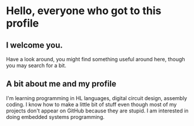 # Hello, everyone who got to this profile

## I welcome you.

Have a look around, you might find something useful around here, though you may search for a bit.

## A bit about me and my profile

I'm learning programming in HL languages, digital circuit design, assembly coding.
I know how to make a little bit of stuff even though most of my projects don't appear
on GitHub because they are stupid. I am interested in doing embedded systems programming.

